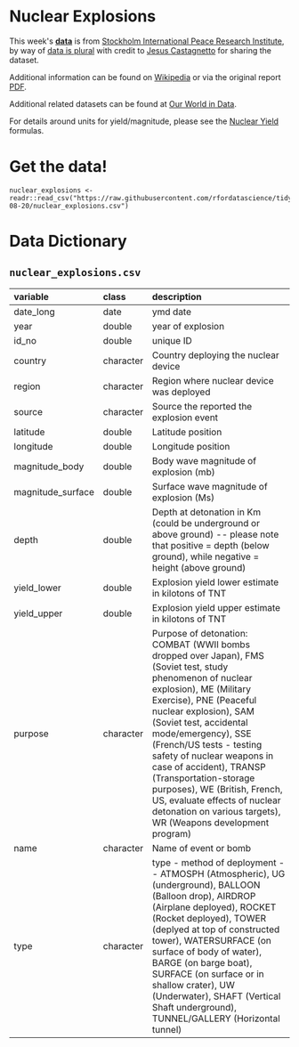 # Nuclear Explosions

This week's [**data**](nuclear_explosions.csv) is from [Stockholm International Peace Research Institute](https://github.com/data-is-plural/nuclear-explosions/blob/master/documents/sipri-report-original.pdf), by way of [data is plural](https://github.com/data-is-plural/nuclear-explosions) with credit to [Jesus Castagnetto](https://github.com/rfordatascience/tidytuesday/issues/91) for sharing the dataset.

Additional information can be found on [Wikipedia](https://en.wikipedia.org/wiki/List_of_nuclear_weapons_tests) or via the original report [PDF](https://github.com/data-is-plural/nuclear-explosions/blob/master/documents/sipri-report-original.pdf).

Additional related datasets can be found at [Our World in Data](https://ourworldindata.org/nuclear-weapons).

For details around units for yield/magnitude, please see the [Nuclear Yield](https://seismo.berkeley.edu/~rallen/research/nuke/yield.html) formulas.


# Get the data!

```
nuclear_explosions <- readr::read_csv("https://raw.githubusercontent.com/rfordatascience/tidytuesday/main/data/2019/2019-08-20/nuclear_explosions.csv")

```

# Data Dictionary

## `nuclear_explosions.csv`

|variable          |class     |description |
|:--- |:--- |:-----------|
|date_long         |date    | ymd date|
|year              |double    | year of explosion |
|id_no             |double    | unique ID |
|country   |character | Country deploying the nuclear device |
|region    |character | Region where nuclear device was deployed |
|source    |character | Source the reported the explosion event |
|latitude  |double    | Latitude position |
|longitude |double    | Longitude position |
|magnitude_body    |double    | Body wave magnitude of explosion (mb)|
|magnitude_surface |double    | Surface wave magnitude of explosion (Ms) |
|depth             |double    | Depth at detonation in Km (could be underground or above ground) -- please note that positive = depth (below ground), while negative = height (above ground) |
|yield_lower       |double    | Explosion yield lower estimate in kilotons of TNT |
|yield_upper       |double    | Explosion yield upper estimate in kilotons of TNT |
|purpose           |character | Purpose of detonation: COMBAT (WWII bombs dropped over Japan), FMS (Soviet test, study phenomenon of nuclear explosion), ME (Military Exercise), PNE (Peaceful nuclear explosion), SAM (Soviet test, accidental mode/emergency), SSE (French/US tests - testing safety of nuclear weapons in case of accident), TRANSP (Transportation-storage purposes), WE (British, French, US, evaluate effects of nuclear detonation on various targets), WR (Weapons development program) |
|name              |character | Name of event or bomb |
|type              |character | type - method of deployment -- ATMOSPH (Atmospheric), UG (underground), BALLOON (Balloon drop), AIRDROP (Airplane deployed), ROCKET (Rocket deployed), TOWER (deplyed at top of constructed tower), WATERSURFACE (on surface of body of water), BARGE (on barge boat), SURFACE (on surface or in shallow crater), UW (Underwater), SHAFT (Vertical Shaft underground), TUNNEL/GALLERY (Horizontal tunnel) |
